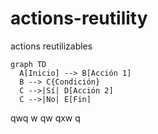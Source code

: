 # actions-reutility
actions reutilizables



```mermaid
graph TD
  A[Inicio] --> B[Acción 1]
  B --> C{Condición}
  C -->|Sí| D[Acción 2]
  C -->|No| E[Fin]
  ```
  
  
  qwq w qw  qxw q
